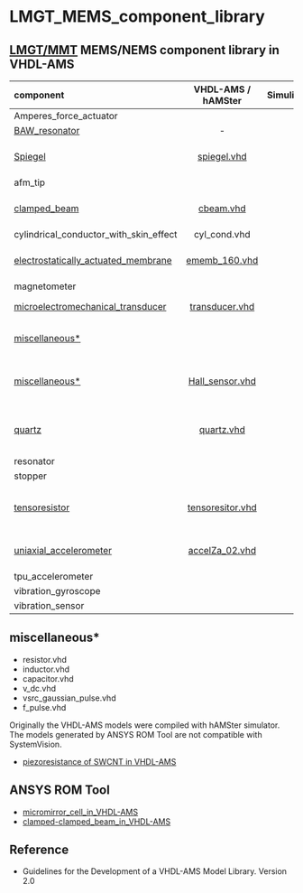 # LMGT_MEMS_component_library

## [LMGT/MMT](https://www.tu-chemnitz.de/etit/microsys/index.php) MEMS/NEMS component library in VHDL-AMS

| component                              | VHDL-AMS / hAMSter | Simulink |  TestBench   |                   description               |
|:---------------------------------------|:------------------:|:--------:|:------------:|:--------------------------------------------|
| Amperes_force_actuator                 |                    |          |              | _in progress_                               |
| [BAW_resonator](https://github.com/Kolchuzhin/LMGT_MEMS_component_library/tree/master/BAW_resonator) | - | | | [s2p file](https://github.com/Kolchuzhin/LMGT_MEMS_component_library/blob/master/BAW_resonator/BAW_resonator_1872.s2p) |
| [Spiegel](https://github.com/Kolchuzhin/LMGT_MEMS_component_library/tree/master/Spiegel) | [spiegel.vhd](https://github.com/Kolchuzhin/LMGT_MEMS_component_library/blob/master/Spiegel/spiegel.vhd) | | | analytical model of micromirror |
| afm_tip                                |                    |          |              | _in progress_                               |
| [clamped_beam](https://github.com/Kolchuzhin/LMGT_MEMS_component_library/tree/master/clamped_beam) | [cbeam.vhd](https://github.com/Kolchuzhin/LMGT_MEMS_component_library/blob/master/clamped_beam/hAMSter_model/cbeam.vhd) | | [hAMSter](https://github.com/Kolchuzhin/LMGT_MEMS_component_library/blob/master/clamped_beam/hAMSter_model/testbench.vhd) | generated by ANSYS ROM Tool |
| cylindrical_conductor_with_skin_effect | cyl_cond.vhd       |          |              | _in progress_                               |
| [electrostatically_actuated_membrane](https://github.com/Kolchuzhin/LMGT_MEMS_component_library/tree/master/electrostatically_actuated_membrane) | [ememb_160.vhd](https://github.com/Kolchuzhin/LMGT_MEMS_component_library/blob/master/electrostatically_actuated_membrane/ememb_160.vhd) | | [hAMSter](https://github.com/Kolchuzhin/LMGT_MEMS_component_library/blob/master/electrostatically_actuated_membrane/testbench.vhd) | generated by ANSYS ROM Tool |
| magnetometer                           |                    |          |              | _in progress_                               |
| [microelectromechanical_transducer](https://github.com/Kolchuzhin/LMGT_MEMS_component_library/tree/master/microelectromechanical_transducer) | [transducer.vhd](https://github.com/Kolchuzhin/LMGT_MEMS_component_library/blob/master/microelectromechanical_transducer/transducer.vhd) | |[SystemVision](https://explore.partquest.com/groups/vladimirs-workspace/designs/mems-transducer-static-pull) | analytical model |
| [miscellaneous*](https://github.com/Kolchuzhin/LMGT_MEMS_component_library/tree/master/miscellaneous) | | | | resistor, inductor, capacitor |
| [miscellaneous*](https://github.com/Kolchuzhin/LMGT_MEMS_component_library/tree/master/miscellaneous) | [Hall_sensor.vhd](https://github.com/Kolchuzhin/LMGT_MEMS_component_library/blob/master/miscellaneous/Hall_sensor.vhd) | | [SystemVision](https://explore.partquest.com/groups/vladimirs-workspace/designs/hall-sensor-testbench) | analytical model: HS-420 Hall sensor |
| [quartz](https://github.com/Kolchuzhin/LMGT_MEMS_component_library/tree/master/quartz) | [quartz.vhd](https://github.com/Kolchuzhin/LMGT_MEMS_component_library/blob/master/quartz/quartz.vhd) | | [SystemVision](https://explore.partquest.com/groups/vladimirs-workspace/designs/bvd-resonator) | equivalent RLC circuit (BDV), 2nd ODE, H(s) |
| resonator                              |                    |          |              | _in progress_                               |
| stopper                                |                    |          |              | _in progress_                               |
| [tensoresistor](https://github.com/Kolchuzhin/LMGT_MEMS_component_library/tree/master/tensoresistor) | [tensoresitor.vhd](https://github.com/Kolchuzhin/LMGT_MEMS_component_library/blob/master/tensoresistor/tensoresitor.vhd)   |          |              | analytical model of Me-tensoresistor        |
| [uniaxial_accelerometer](https://github.com/Kolchuzhin/LMGT_MEMS_component_library/tree/master/uniaxial_accelerometer) | [accelZa_02.vhd](https://github.com/Kolchuzhin/LMGT_MEMS_component_library/tree/master/uniaxial_accelerometer) |  | [hAMSter](https://github.com/Kolchuzhin/LMGT_MEMS_component_library/blob/master/uniaxial_accelerometer/testbench_02.vhd) | generated by ANSYS ROM Tool                 |
| tpu_accelerometer                      |                    |          |              | _in progress_                               |
| vibration_gyroscope                    |                    |          |              | _in progress_                               |
| vibration_sensor                       |                    |          |              | _in progress_                               |

## miscellaneous*

* resistor.vhd
* inductor.vhd
* capacitor.vhd
* v_dc.vhd
* vsrc_gaussian_pulse.vhd
* f_pulse.vhd


Originally the VHDL-AMS models were compiled with hAMSter simulator. The models generated by ANSYS ROM Tool are not compatible with SystemVision.

* [piezoresistance of SWCNT in VHDL-AMS](https://github.com/Kolchuzhin/piezoresistance_of_SWCNT_in_VHDL-AMS_part_I)

## ANSYS ROM Tool
* [micromirror_cell_in_VHDL-AMS](https://github.com/Kolchuzhin/micromirror_cell_in_VHDL-AMS)
* [clamped-clamped_beam_in_VHDL-AMS](https://github.com/Kolchuzhin/clamped-clamped_beam_in_VHDL-AMS)

## Reference
+ Guidelines for the Development of a VHDL-AMS Model Library. Version 2.0 
